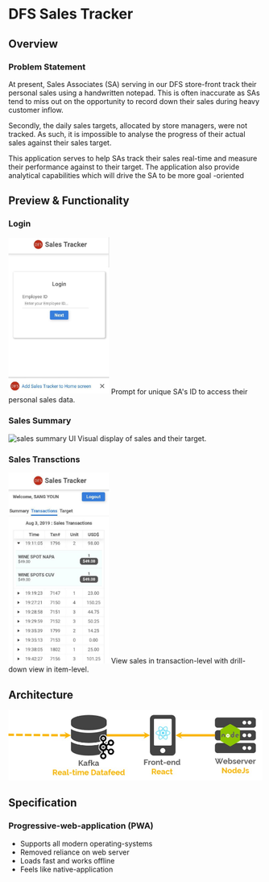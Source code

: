 # DFS Sales Tracker
## Overview
### Problem Statement
At present, Sales Associates (SA) serving in our DFS store-front track their personal sales using a handwritten
 notepad. This is often inaccurate as SAs tend to miss out on the opportunity to record down their sales during heavy
  customer inflow.
 
 Secondly, the daily sales targets, allocated by store managers, were not tracked. As such, it is impossible to
  analyse the progress of their actual sales against their sales target.

This application serves to help SAs track their sales real-time and measure their performance
 against to their target. The application also provide analytical capabilities which will drive the SA to be more goal
 -oriented

## Preview & Functionality
### Login
<img src="https://github.com/junrong09/sales-tracker/blob/master/ui_samples/login.jpg" alt="login UI" width="200"/>
Prompt for unique SA's ID to access their personal sales data.

### Sales Summary
<img src="https://github.com/junrong09/sales-tracker/blob/master/ui_samples/tab1.jp" alt="sales summary UI" width="200"/>
Visual display of sales and their target. 

### Sales Transctions
<img src="https://github.com/junrong09/sales-tracker/blob/master/ui_samples/tab2.jpg" alt="sales transactions UI" width="200"/>
View sales in transaction-level with drill-down view in item-level.

## Architecture
<img src="https://github.com/junrong09/sales-tracker/blob/master/ui_samples/architecture.jpg" alt="architecture" width="600"/>

## Specification
### Progressive-web-application (PWA)
* Supports all modern operating-systems
* Removed reliance on web server 
* Loads fast and works offline
* Feels like native-application